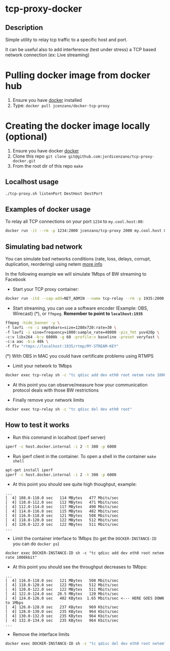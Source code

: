 # tcp-proxy-docker

## Description

Simple utility to relay tcp traffic to a specific host and port.

It can be useful also to add interference (test under stress) a TCP based network connection (ex: Live streaming)

# Pulling docker image from docker hub
1. Ensure you have [docker](https://www.docker.com) installed
2. Type: `docker pull jcenzano/docker-tcp-proxy`

# Creating the docker image locally (optional)
1. Ensure you have docker [docker](https://www.docker.com) 
2. Clone this repo `git clone git@github.com:jordicenzano/tcp-proxy-docker.git`
2. From the root dir of this repo `make`

## Localhost usage
```bash
./tcp-proxy.sh listenPort DestHost DestPort
```

## Examples of docker usage
To relay all TCP connections on your port `1234` to `my.cool.host:80`:

```bash
docker run -it --rm -p 1234:2000 jcenzano/tcp-proxy 2000 my.cool.host 80
```

## Simulating bad network

You can simulate bad networks conditions (rate, loss, delays, corrupt, duplication, reordering) using netem [more info](https://www.man7.org/linux/man-pages/man8/tc-netem.8.html)

In the following example we will simulate 1Mbps of BW streaming to Facebook

- Start your TCP proxy container:
```bash
docker run -itd --cap-add=NET_ADMIN --name tcp-relay --rm -p 1935:2000 jcenzano/docker-tcp-proxy:latest 2000 rtmp-pc.facebook.com 443
```

- Start streaming, you can use a software encoder (Example: OBS, Wirecast) (*), or `ffmpeg`. **Remember to point to `localhost:1935`**
```bash
ffmpeg -hide_banner -y \
-f lavfi -re -i smptebars=size=1280x720:rate=30 \
-f lavfi -i sine=frequency=1000:sample_rate=48000 -pix_fmt yuv420p \
-c:v libx264 -b:v 6000k -g 60 -profile:v baseline -preset veryfast \
-c:a aac -b:a 48k \
-f flv "rtmps://localhost:1935/rtmp/MY-STREAM-KEY"
```
(*) With OBS in MAC you could have certificate problems using RTMPS

- Limit your network to 1Mbps
```bash
docker exec tcp-relay sh -c "tc qdisc add dev eth0 root netem rate 1000kbit"
```

- At this point you can observe/measure how your communication protocol deals with those BW restrictions

- Finally remove your network limits
```bash
docker exec tcp-relay sh -c "tc qdisc del dev eth0 root"
```

## How to test it works

- Run this command in localhost (iperf server)
```bash
iperf -c host.docker.internal -i 2 -t 300 -p 6000
```
- Run iperf client in the container. To open a shell in the container `make shell`

```bash
apt-get install iperf
iperf -c host.docker.internal -i 2 -t 300 -p 6000
```
- At this point you should see quite high thoughput, example:
```
...
[  4] 108.0-110.0 sec   114 MBytes   477 Mbits/sec
[  4] 110.0-112.0 sec   112 MBytes   471 Mbits/sec
[  4] 112.0-114.0 sec   117 MBytes   490 Mbits/sec
[  4] 114.0-116.0 sec   115 MBytes   482 Mbits/sec
[  4] 116.0-118.0 sec   121 MBytes   508 Mbits/sec
[  4] 118.0-120.0 sec   122 MBytes   512 Mbits/sec
[  4] 120.0-122.0 sec   122 MBytes   511 Mbits/sec
...
```

- Limit the container interface to 1Mbps (to get the `DOCKER-INSTANCE-ID` you can do `docker ps`)
```
docker exec DOCKER-INSTANCE-ID sh -c "tc qdisc add dev eth0 root netem rate 1000kbit"
```

- At this point you should see the throughput decreases to 1Mbps:
```
...
[  4] 116.0-118.0 sec   121 MBytes   508 Mbits/sec
[  4] 118.0-120.0 sec   122 MBytes   512 Mbits/sec
[  4] 120.0-122.0 sec   122 MBytes   511 Mbits/sec
[  4] 122.0-124.0 sec  28.5 MBytes   120 Mbits/sec
[  4] 124.0-126.0 sec   402 KBytes  1.65 Mbits/sec <--- HERE GOES DOWN to 1Mbps
[  4] 126.0-128.0 sec   237 KBytes   969 Kbits/sec
[  4] 128.0-130.0 sec   235 KBytes   964 Kbits/sec
[  4] 130.0-132.0 sec   235 KBytes   964 Kbits/sec
[  4] 132.0-134.0 sec   235 KBytes   964 Kbits/sec
...
```

- Remove the interface limits
```bash
docker exec DOCKER-INSTANCE-ID sh -c "tc qdisc del dev eth0 root netem"
```
